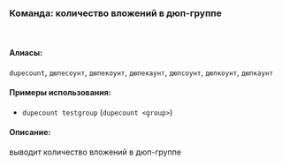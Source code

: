 ### **Команда: количество вложений в дюп-группе**
<br>

#### **Алиасы**:
`dupecount`, `дюпесоунт`, `дюпекоунт`, `дюпекаунт`, `дюпсоунт`, `дюпкоунт`, `дюпкаунт`


#### **Примеры использования**:
- `dupecount testgroup` (`dupecount <group>`)


#### **Описание**:
выводит количество вложений в дюп-группе
